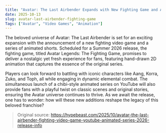 ```yaml
---
title: "Avatar: The Last Airbender Expands with New Fighting Game and Animated Series"
date: 2025-10-13
slug: avatar-last-airbender-fighting-game
Tags: ["Avatar", "Video Games", "Animation"]
---
```

The beloved universe of Avatar: The Last Airbender is set for an exciting expansion with the announcement of a new fighting video game and a series of animated shorts. Scheduled for a Summer 2026 release, the fighting game, titled Avatar Legends: The Fighting Game, promises to deliver a nostalgic yet fresh experience for fans, featuring hand-drawn 2D animation that captures the essence of the original series.

Players can look forward to battling with iconic characters like Aang, Korra, Zuko, and Toph, all while engaging in dynamic elemental combat. The simultaneous launch of a chibi-style animated series on YouTube will also provide fans with a playful twist on classic scenes and original stories, ensuring the Avatar universe continues to thrive. As we await the release, one has to wonder: how will these new additions reshape the legacy of this beloved franchise?
> Original source: https://hypebeast.com/2025/10/avatar-the-last-airbender-fighting-video-game-youtube-animated-series-2026-release-info
